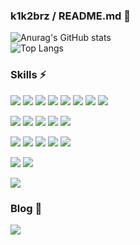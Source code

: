 ### k1k2brz / README.md 👋

![Anurag's GitHub stats](https://github-readme-stats.vercel.app/api?username=k1k2brz&show_icons=true&theme=buefy)<br />
![Top Langs](https://github-readme-stats.vercel.app/api/top-langs/?username=k1k2brz&hide=HTML,CSS,powershell&langs_count=6&layout=compact&theme=buefy)


### Skills ⚡
<img src="https://img.shields.io/badge/HTML5-E34F26?style=flat&logo=HTML5&logoColor=white" /> <img src="https://img.shields.io/badge/CSS3-1572B6?style=flat&logo=CSS3&logoColor=white" /> <img src="https://img.shields.io/badge/Javascript-F7DF1E?style=flat&logo=Javascript&logoColor=white" />
<img src="https://img.shields.io/badge/React-61DAFB?style=flat&logo=React&logoColor=white" /> <img src="https://img.shields.io/badge/Redux-764abc?style=flat&logo=Redux&logoColor=white" /> <img src="https://img.shields.io/badge/Vue-4FC08D?style=flat&logo=vuedotjs&logoColor=white" /> <img src="https://img.shields.io/badge/Vuex-3ddddd?style=flat&logo=vuedotjs&logoColor=white" /> <img src="https://img.shields.io/badge/TypeScript-3178C6?style=flat&logo=TypeScript&logoColor=white" /> <br />


<img src="https://img.shields.io/badge/Next.JS-000000?style=flat&logo=Next.js&logoColor=white" /> <img src="https://img.shields.io/badge/Tailwindcss-a5f3fc?style=flat&logo=Tailwindcss&logoColor=white" /> <img src="https://img.shields.io/badge/Bootstrap-7952B3?style=flat&logo=bootstrap&logoColor=white" /> <img src="https://img.shields.io/badge/StyledComponents-DB7093?style=flat&logo=styledcomponents&logoColor=white" /> <img src="https://img.shields.io/badge/Sass-CC6699?style=flat&logo=sass&logoColor=white" />


<img src="https://img.shields.io/badge/Java-ED8B00?style=flat&logo=Java&logoColor=white"> <img src="https://img.shields.io/badge/SpringBoot-6DB33F?style=flat&logo=Springboot&logoColor=white" /> <img src="https://img.shields.io/badge/Nest.js-E0234E?style=flat&logo=Nestjs&logoColor=white" /> <img src="https://img.shields.io/badge/MySQL-4479A1?style=flat&logo=MySQL&logoColor=white" /> <img src="https://img.shields.io/badge/PostgreSQL-4169E1?style=flat&logo=PostgreSQL&logoColor=white"/>


<img src="https://img.shields.io/badge/Vercel-000000?style=flat&logo=vercel&logoColor=white" /> <img src="https://img.shields.io/badge/AWS Lightsail-232F3E?style=flat&logo=amazonaws&logoColor=white" />


<img src="https://img.shields.io/badge/Git-F05032?style=flat&logo=Git&logoColor=white" />


### Blog 🌱
<a href="https://wonderfulwonder.tistory.com/" target="_blank"><img src="https://img.shields.io/badge/Tistory-000000?style=flat&logo=tistory&logoColor=white" /></a>

<!--
**k1k2brz/k1k2brz** is a ✨ _special_ ✨ repository because its `README.md` (this file) appears on your GitHub profile.

Here are some ideas to get you started:

- 🔭 I’m currently working on ...
- 🌱 I’m currently learning ...
- 👯 I’m looking to collaborate on ...
- 🤔 I’m looking for help with ...
- 💬 Ask me about ...
- 📫 How to reach me: ...
- 😄 Pronouns: ...
- ⚡ Fun fact: ...
-->
